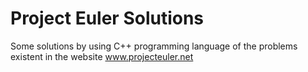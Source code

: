 # Project Euler Solutions
Some solutions by using C++ programming language of the problems existent in the website www.projecteuler.net
